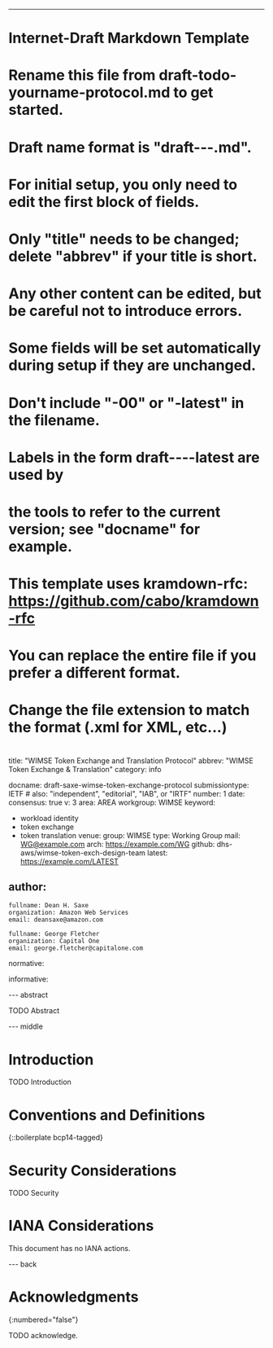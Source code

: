 ---
###
# Internet-Draft Markdown Template
#
# Rename this file from draft-todo-yourname-protocol.md to get started.
# Draft name format is "draft-<yourname>-<workgroup>-<name>.md".
#
# For initial setup, you only need to edit the first block of fields.
# Only "title" needs to be changed; delete "abbrev" if your title is short.
# Any other content can be edited, but be careful not to introduce errors.
# Some fields will be set automatically during setup if they are unchanged.
#
# Don't include "-00" or "-latest" in the filename.
# Labels in the form draft-<yourname>-<workgroup>-<name>-latest are used by
# the tools to refer to the current version; see "docname" for example.
#
# This template uses kramdown-rfc: https://github.com/cabo/kramdown-rfc
# You can replace the entire file if you prefer a different format.
# Change the file extension to match the format (.xml for XML, etc...)
#
###
title: "WIMSE Token Exchange and Translation Protocol"
abbrev: "WIMSE Token Exchange & Translation"
category: info

docname: draft-saxe-wimse-token-exchange-protocol
submissiontype: IETF  # also: "independent", "editorial", "IAB", or "IRTF"
number: 1
date: 
consensus: true
v: 3
area: AREA
workgroup: WIMSE
keyword:
 - workload identity
 - token exchange
 - token translation
venue:
  group: WIMSE
  type: Working Group
  mail: WG@example.com
  arch: https://example.com/WG
  github: dhs-aws/wimse-token-exch-design-team
  latest: https://example.com/LATEST

author:
 -
    fullname: Dean H. Saxe
    organization: Amazon Web Services
    email: deansaxe@amazon.com

    fullname: George Fletcher
    organization: Capital One
    email: george.fletcher@capitalone.com
    
normative:

informative:


--- abstract

TODO Abstract


--- middle

# Introduction

TODO Introduction


# Conventions and Definitions

{::boilerplate bcp14-tagged}


# Security Considerations

TODO Security


# IANA Considerations

This document has no IANA actions.


--- back

# Acknowledgments
{:numbered="false"}

TODO acknowledge.
